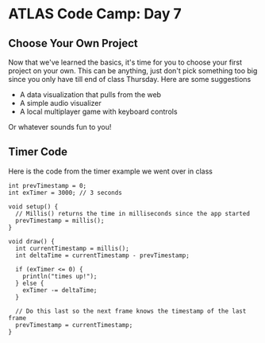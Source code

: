 # ATLAS Code Camp: Day 7

## Choose Your Own Project
Now that we've learned the basics, it's time for you to choose your first project on your own. This can be anything, just don't pick something too big since you only have till end of class Thursday. Here are some suggestions

- A data visualization that pulls from the web
- A simple audio visualizer
- A local multiplayer game with keyboard controls

Or whatever sounds fun to you!

## Timer Code
Here is the code from the timer example we went over in class
```
int prevTimestamp = 0;
int exTimer = 3000; // 3 seconds

void setup() {
  // Millis() returns the time in milliseconds since the app started
  prevTimestamp = millis();
}

void draw() {
  int currentTimestamp = millis();
  int deltaTime = currentTimestamp - prevTimestamp;

  if (exTimer <= 0) {
    println("times up!");
  } else {
    exTimer -= deltaTime;
  }

  // Do this last so the next frame knows the timestamp of the last frame
  prevTimestamp = currentTimestamp;
}
```
